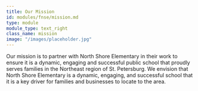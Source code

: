 ```yaml
---
title: Our Mission
id: modules/fnse/mission.md
type: module
module_type: text_right
class_name: mission
image: "/images/placeholder.jpg"
---
```

Our mission is to partner with North Shore Elementary in their work to ensure it is a dynamic, engaging and successful public school that proudly serves families in the Northeast region of St. Petersburg. We envision that North Shore Elementary is a dynamic, engaging, and successful school that it is a key driver for families and businesses to locate to the area. 